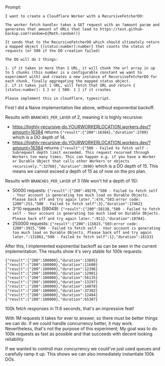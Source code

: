 Prompt:

```
I want to create a Cloudflare Worker with a RecursiveFetcherDO:

The worker fetch handler takes a GET request with an ?amount param and generates that amount of URLs that lead to https://test.github-backup.com?random=${Math.random()}

It sends that to the RecursiveFetcherDO which should ultimately return a mapped object {[status:number]:number} that counts the status of requests (or 500 if the DO creation failed)

The DO will do 2 things:

1. if it takes in more than 1 URL, it will chunk the url array in up to 5 chunks (this number is a configurable constant we want to experiment with) and creates a new instance of RecursiveFetcherDO for each chunk, finally aggregating the mapped status object.
2. if it takes just 1 URL, will fetch that URL and return { [status:number]: 1 } or { 500: 1 } if it crashes

Please implement this in cloudflare, typescript.
```

First I did a Naive implementation like above, without exponential backoff.

Results with `BRANCHES_PER_LAYER` of 2, meaning it is highly recursive:

- https://highly-recursive-do.YOURWORKERLOCATION.workers.dev/?amount=16384 returns `{"result":{"200":16384},"duration":2789}` which is a DO depth of 14.
- https://highly-recursive-do.YOURWORKERLOCATION.workers.dev/?amount=16384 returns `{"result":{"500 - Failed to fetch self - Subrequest depth limit exceeded. This request recursed through Workers too many times. This can happen e.g. if you have a Worker or Durable Object that calls other Workers or objects recursively.":32768},"duration":3690}` which is a DO depth of 15. This means we cannot exceed a depth of 15 as of now on the pro plan.

Results with `BRANCHES_PER_LAYER` of 3 (We won't hit a depth of 15):

- 50000 requests: `{"result":{"200":49270,"500 - Failed to fetch self - Your account is generating too much load on Durable Objects. Please back off and try again later.":474,"503:error code: 1200":253,"500 - Failed to fetch self":3},"duration":17462}`
- 3^10 requests (59049): `{"result":{"200":58138,"500 - Failed to fetch self - Your account is generating too much load on Durable Objects. Please back off and try again later.":911},"duration":10784}`.
- 250000 requests: `{"result":{"200":115023,"503:error code: 1200":3915,"500 - Failed to fetch self - Your account is generating too much load on Durable Objects. Please back off and try again later.":131061,"500 - Failed to fetch self":1},"duration":16153}`

After this, I implemented exponential backoff as can be seen in the current implementation. The results show it's very stable for 100k requests:

```
{"result":{"200":100000},"duration":13895}
{"result":{"200":100000},"duration":11600}
{"result":{"200":100000},"duration":12396}
{"result":{"200":100000},"duration":12901}
{"result":{"200":100000},"duration":56135}
{"result":{"200":100000},"duration":13297}
{"result":{"200":100000},"duration":14078}
{"result":{"200":100000},"duration":37302}
{"result":{"200":100000},"duration":12484}
{"result":{"200":100000},"duration":65307}
```

100k fetch responses in 11.6 seconds, that's an impressive feat!

With 1M requests it takes for ever to answer, so there must be better things we can do. If we could handle concurrency better, it may work. Nevertheless, that's not the purpose of this experiment; My goal was to do 100k requests as fast as possible and that succeeds with decent looking reliability.

If we wanted to controll max concurrency we could've just used queues and carefully ramp it up. This shows we can also immediately instantiate 100k DOs.
